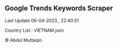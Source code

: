

## Google Trends Keywords Scraper 
 
Last Update 06-04-2023 , 22:40:51

Country List :
VIETNAM.json



© Abdul Muttaqin 
